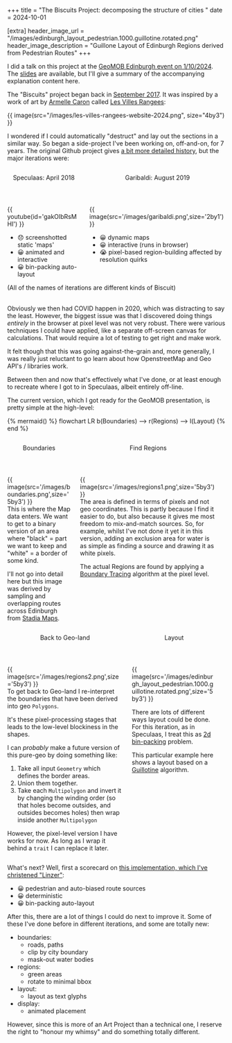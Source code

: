 +++
title = "The Biscuits Project: decomposing the structure of cities "
date = 2024-10-01

[extra]
header_image_url = "/images/edinburgh_layout_pedestrian.1000.guillotine.rotated.png"
header_image_description = "Guillone Layout of Edinburgh Regions derived from Pedestrian Routes"
+++

I did a talk on this project at the [GeoMOB Edinburgh event on 1/10/2024](https://thegeomob.com/post/oct-1st-2024-geomobedi-details). 
The [slides](/slides/2024_Geomob_Oct_Presentation.pdf) are available, but I'll give a summary of the accompanying explanation content here.

The "Biscuits" project began back in [September 2017](https://github.com/mikemoraned/biscuits?tab=readme-ov-file#september-2017). 
It was inspired by a work of art by [Armelle Caron](https://www.armellecaron.fr) 
called [Les Villes Rangees](https://www.armellecaron.fr/works/les-villes-rangees/):

{{ image(src="/images/les-villes-rangees-website-2024.png", size="4by3") }}

<p></p>

I wondered if I could automatically "destruct" and lay out the sections in a similar way. So began a side-project I've been working on, 
off-and-on, for 7 years. The original Github project gives [a bit more detailed history](https://github.com/mikemoraned/biscuits?tab=readme-ov-file#biscuits), 
but the major iterations were:

<div class="columns">
    <div class="column">
        <div class="card">
            <header class="card-header">
                <p class="card-header-title">Speculaas: April 2018</p>
            </header>
            <div class="card-image">
                {{ youtube(id='gakOIbRsMHI') }}
            </div>
            <div class="card-content">
                <div class="content is-size-5">
                    <ul>
                        <li>😞 screenshotted static 'maps'</li>
                        <li>😀 animated and interactive</li>
                        <li>😀 bin-packing auto-layout</li>
                    </ul>
                </div>
            </div>
        </div>
    </div>
    <div class="column">
        <div class="card">
            <header class="card-header">
                <p class="card-header-title">Garibaldi: August 2019</p>
            </header>
            <div class="card-image">
                {{ image(src='/images/garibaldi.png',size='2by1') }}
            </div>
            <div class="card-content">
                <div class="content is-size-5">
                    <ul>
                        <li>😀 dynamic maps</li>
                        <li>😀 interactive (runs in browser)</li>
                        <li>😭 pixel-based region-building affected by resolution quirks</li>
                    </ul>
                </div>
            </div>
        </div>
    </div>
</div>


<aside>
(All of the names of iterations are different kinds of Biscuit)
</aside>

<br />

Obviously we then had COVID happen in 2020, which was distracting to say the least. However, the biggest issue was
that I discovered doing things *entirely* in the browser at pixel level was not very robust. There were various techniques I could 
have applied, like a separate off-screen canvas for calculations. That would require a lot of testing to get right and make work.

It felt though that this was going against-the-grain and, more generally, I was really just reluctant to go learn about how
OpenstreetMap and Geo API's / libraries work.

Between then and now that's effectively what I've done, or at least enough to recreate where I got to in Speculaas, albeit entirely off-line.

The current version, which I got ready for the GeoMOB presentation, is pretty simple at the high-level:

{% mermaid() %}
flowchart LR
    b(Boundaries) --> r(Regions) --> l(Layout)
{% end %}

<div class="columns">
    <div class="column">
        <div class="card">
            <header class="card-header">
                <p class="card-header-title">Boundaries</p>
            </header>
            <div class="card-image">
                {{ image(src='/images/boundaries.png',size='5by3') }}
            </div>
            <div class="card-content">
                <div class="content is-size-6">
This is where the Map data enters. We want to get to a binary version of an area where 
"black" = part we want to keep and "white" = a border of some kind.


I'll not go into detail here but this image was derived by sampling and overlapping routes across 
Edinburgh from [Stadia Maps](https://stadiamaps.com).
                </div>
            </div>
        </div>
    </div>
    <div class="column">
        <div class="card">
            <header class="card-header">
                <p class="card-header-title">Find Regions</p>
            </header>
            <div class="card-image">
                {{ image(src='/images/regions1.png',size='5by3') }}
            </div>
            <div class="card-content">
                <div class="content is-size-6">
The area is defined in terms of pixels and not geo coordinates. This is partly because I find it easier to do, but also because it gives me most freedom to mix-and-match sources. So, for example, whilst I've not done it yet it in this version, adding an exclusion area for water is as simple as finding a source and drawing it as white pixels.

The actual Regions are found by applying a [Boundary Tracing](https://en.wikipedia.org/wiki/Boundary_tracing) algorithm at the pixel level.
                </div>
            </div>
        </div>
    </div>
</div>
<div class="columns">
    <div class="column">
        <div class="card">
            <header class="card-header">
                <p class="card-header-title">Back to Geo-land</p>
            </header>
            <div class="card-image">
                {{ image(src='/images/regions2.png',size='5by3') }}
            </div>
            <div class="card-content">
                <div class="content is-size-6">
To get back to Geo-land I re-interpret the boundaries that have been derived into geo <code>Polygons</code>. 

<p></p>

<aside>
<p>
It's these pixel-processing stages that leads to the low-level blockiness in the shapes.
</p>
<p>
I can <em>probably</em> make a future version of this pure-geo by doing something like:
<ol>
<li>Take all input <code>Geometry</code> which defines the border areas.</li>
<li>Union them together.</li>
<li>Take each <code>Multipolygon</code> and invert it by changing the winding order (so that holes become outsides, 
and outsides becomes holes) then wrap inside another <code>Multipolygon</code>
</ol>
However, the pixel-level version I have works for now. As long as I wrap it behind a <code>trait</code> I can replace it later.
</p>
</aside>
                </div>
            </div>
        </div>
    </div>
    <div class="column">
        <div class="card">
            <header class="card-header">
                <p class="card-header-title">Layout</p>
            </header>
            <div class="card-image">
                {{ image(src='/images/edinburgh_layout_pedestrian.1000.guillotine.rotated.png',size='5by3') }}
            </div>
            <div class="card-content">
                <div class="content is-size-6">

There are lots of different ways layout could be done. For this iteration, as in Speculaas, I treat this as [2d bin-packing](https://www.csc.liv.ac.uk/~epa/surveyhtml.html) problem.

This particular example here shows a layout based on a [Guillotine](https://okanplusz.wordpress.com/2016/07/07/bin-packing/) algorithm.
                </div>
            </div>
        </div>
    </div>
</div>

What's next? Well, first a scorecard on [this implementation, which I've christened "Linzer"](https://github.com/mikemoraned/geo/tree/main/apps/linzer):
* 😀 pedestrian and auto-biased route sources
* 😀 deterministic
* 😀 bin-packing auto-layout

After this, there are a lot of things I could do next to improve it. Some of these I've done before in different iterations, and some are totally new:

* boundaries:
    * roads, paths
    * clip by city boundary
    * mask-out water bodies
* regions:
    * green areas
    * rotate to minimal bbox
* layout:
    * layout as text glyphs
* display:
    * animated placement

However, since this is more of an Art Project than a technical one, I reserve the right to "honour my whimsy" and do something totally different.